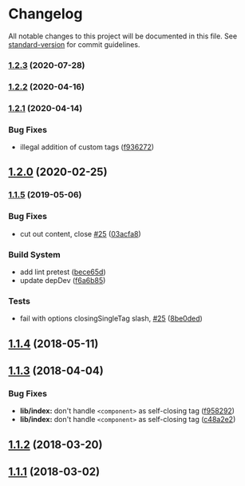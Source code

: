 # Changelog

All notable changes to this project will be documented in this file. See [standard-version](https://github.com/conventional-changelog/standard-version) for commit guidelines.

### [1.2.3](https://github.com/posthtml/posthtml-render/compare/v1.2.2...v1.2.3) (2020-07-28)

### [1.2.2](https://github.com/posthtml/posthtml-render/compare/v1.2.1...v1.2.2) (2020-04-16)

### [1.2.1](https://github.com/posthtml/posthtml-render/compare/v1.2.0...v1.2.1) (2020-04-14)


### Bug Fixes

* illegal addition of custom tags ([f936272](https://github.com/posthtml/posthtml-render/commit/f936272081b8a57580d4bd556c486646fe907fad))

## [1.2.0](https://github.com/posthtml/posthtml-render/compare/v1.1.5...v1.2.0) (2020-02-25)

### [1.1.5](https://github.com/posthtml/posthtml-render/compare/v1.1.4...v1.1.5) (2019-05-06)


### Bug Fixes

* cut out content, close [#25](https://github.com/posthtml/posthtml-render/issues/25) ([03acfa8](https://github.com/posthtml/posthtml-render/commit/03acfa8))


### Build System

* add lint pretest ([bece65d](https://github.com/posthtml/posthtml-render/commit/bece65d))
* update depDev ([f6a6b85](https://github.com/posthtml/posthtml-render/commit/f6a6b85))


### Tests

* fail with options closingSingleTag slash, [#25](https://github.com/posthtml/posthtml-render/issues/25) ([8be0ded](https://github.com/posthtml/posthtml-render/commit/8be0ded))



<a name="1.1.4"></a>
## [1.1.4](https://github.com/posthtml/posthtml-render/compare/v1.1.3...v1.1.4) (2018-05-11)



<a name="1.1.3"></a>
## [1.1.3](https://github.com/posthtml/posthtml-render/compare/v1.1.2...v1.1.3) (2018-04-04)


### Bug Fixes

* **lib/index:** don't handle `<component>` as self-closing tag ([f958292](https://github.com/posthtml/posthtml-render/commit/f958292))
* **lib/index:** don't handle `<component>` as self-closing tag ([c48a2e2](https://github.com/posthtml/posthtml-render/commit/c48a2e2))



<a name="1.1.2"></a>
## [1.1.2](https://github.com/posthtml/posthtml-render/compare/v1.1.1...v1.1.2) (2018-03-20)



<a name="1.1.1"></a>
## [1.1.1](https://github.com/posthtml/posthtml-render/compare/v1.1.0...v1.1.1) (2018-03-02)
